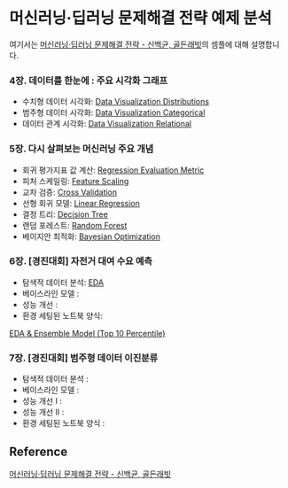# 머신러닝·딥러닝 문제해결 전략 예제 분석

여기서는 [머신러닝·딥러닝 문제해결 전략 - 신백균, 골든래빗](https://github.com/BaekKyunShin/musthave_mldl_problem_solving_strategy)의 셈플에 대해 설명합니다. 

### 4장. 데이터를 한눈에 : 주요 시각화 그래프

- 수치형 데이터 시각화: [Data Visualization Distributions](https://github.com/kyopark2014/ML-Algorithms/blob/main/ml-stragegy/src/ch4-data-visualization-distributions.ipynb)
- 범주형 데이터 시각화: [Data Visualization Categorical](https://github.com/kyopark2014/ML-Algorithms/blob/main/ml-stragegy/src/ch4-data-visualization-categorical.ipynb)
- 데이터 관계 시각화: [Data Visualization Relational](https://github.com/kyopark2014/ML-Algorithms/blob/main/ml-stragegy/src/ch4-data-visualization-relational.ipynb)

### 5장. 다시 살펴보는 머신러닝 주요 개념

- 회귀 평가지표 값 계산: [Regression Evaluation Metric](https://github.com/kyopark2014/ML-Algorithms/blob/main/ml-stragegy/src/ch5-regression-evaluation-metric.ipynb)
- 피처 스케일링: [Feature Scaling](https://github.com/kyopark2014/ML-Algorithms/blob/main/ml-stragegy/src/ch5-feature-scaling.ipynb) 
- 교차 검증: [Cross Validation](https://github.com/kyopark2014/ML-Algorithms/blob/main/ml-stragegy/src/ch5-cross-validation.ipynb)
- 선형 회귀 모델: [Linear Regression](https://github.com/kyopark2014/ML-Algorithms/blob/main/ml-stragegy/src/ch5-linear-regression.ipynb)   
- 결정 트리: [Decision Tree](https://github.com/kyopark2014/ML-Algorithms/blob/main/ml-stragegy/src/ch5-decision-tree.ipynb)
- 랜덤 포레스트: [Random Forest](https://github.com/kyopark2014/ML-Algorithms/blob/main/ml-stragegy/src/ch5-randomforest.ipynb)
- 베이지안 최적화: [Bayesian Optimization](https://github.com/kyopark2014/ML-Algorithms/blob/main/ml-stragegy/src/ch5-bayesian-optimization.ipynb)

### 6장. [경진대회] 자전거 대여 수요 예측
- 탐색적 데이터 분석: [EDA](https://github.com/kyopark2014/ML-Algorithms/blob/main/ml-stragegy/src/ch6-EDA.ipynb)
- 베이스라인 모델 : 
- 성능 개선 : 
- 환경 세팅된 노트북 양식: 

[EDA & Ensemble Model (Top 10 Percentile)](https://github.com/kyopark2014/ML-Algorithms/blob/main/ml-stragegy/src/EDA-and-ensemble-model.ipynb)

### 7장. [경진대회] 범주형 데이터 이진분류

- 탐색적 데이터 분석 :
- 베이스라인 모델 :
- 성능 개선 I :
- 성능 개선 II :
- 환경 세팅된 노트북 양식 :



## Reference

[머신러닝·딥러닝 문제해결 전략 - 신백균, 골든래빗](https://github.com/BaekKyunShin/musthave_mldl_problem_solving_strategy)
